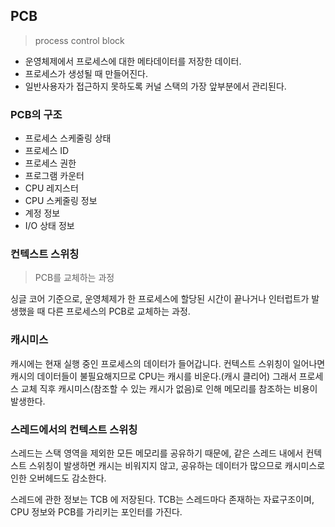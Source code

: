 ## PCB

> process control block

- 운영체제에서 프로세스에 대한 메타데이터를 저장한 데이터.
- 프로세스가 생성될 때 만들어진다.
- 일반사용자가 접근하지 못하도록 커널 스택의 가장 앞부분에서 관리된다.

### PCB의 구조

- 프로세스 스케줄링 상태
- 프로세스 ID
- 프로세스 권한
- 프로그램 카운터
- CPU 레지스터
- CPU 스케줄링 정보
- 계정 정보
- I/O 상태 정보

### 컨텍스트 스위칭

> PCB를 교체하는 과정

싱글 코어 기준으로, 운영체제가 한 프로세스에 할당된 시간이 끝나거나 인터럽트가 발생했을 때 다른 프로세스의 PCB로 교체하는 과정.

### 캐시미스

캐시에는 현재 실행 중인 프로세스의 데이터가 들어갑니다.
컨텍스트 스위칭이 일어나면 캐시의 데이터들이 불필요해지므로 CPU는 캐시를 비운다.(캐시 클리어)
그래서 프로세스 교체 직후 캐시미스(참조할 수 있는 캐시가 없음)로 인해 메모리를 참조하는 비용이 발생한다.

### 스레드에서의 컨텍스트 스위칭

스레드는 스택 영역을 제외한 모든 메모리를 공유하기 때문에, 같은 스레드 내에서 컨텍스트 스위칭이 발생하면 캐시는 비워지지 않고, 공유하는 데이터가 많으므로 캐시미스로 인한 오버헤드도 감소한다.

스레드에 관한 정보는 TCB 에 저장된다. TCB는 스레드마다 존재하는 자료구조이며, CPU 정보와 PCB를 가리키는 포인터를 가진다.
